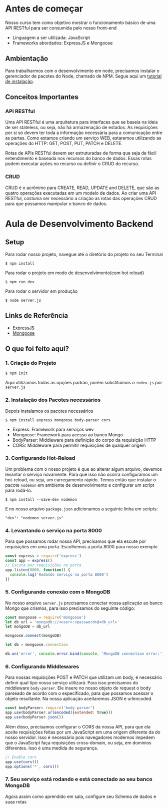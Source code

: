 # Antes de começar

Nosso curso tem como objetivo mostrar o funcionamento básico de uma API RESTful para ser consumida pelo nosso front-end

- Linguagem a ser utilizada: JavaScript
- Frameworks abordados: ExpressJS e Mongoose

## Ambientação

Para trabalharmos com o desenvolvimento em node, precisamos instalar o gerenciador de pacotes do Node, chamado de NPM. Segue aqui um [tutorial de instalação](https://www.npmjs.com/get-npm).

## Conceitos Importantes

### API RESTful
Uma API RESTful é uma arquitetura para interfaces que se baseia na ideia de ser stateless, ou seja, não há armazenação de estados. As requisições por si só devem ter toda a informação necessária para a comunicação entre as partes. Como estamos criando um serviço WEB, estaremos utilizando as operações do HTTP: GET, POST, PUT, PATCH e DELETE.

Rotas de APIs RESTful devem ser estruturadas de forma que seja de fácil entendimento e baseada nos recursos do banco de dados. Essas rotas podem executar ações no recurso ou definir o CRUD do recurso.

### CRUD

CRUD é o acrônimo para CREATE, READ, UPDATE and DELETE, que são as quatro operações executadas em um modelo de dados. Ao criar uma API RESTful, costuma ser necessário a criação as rotas das operações CRUD para que possamos manipular o banco de dados.

# Aula de Desenvolvimento Backend

## Setup
Para rodar nosso projeto, navegue até o diretório do projeto no seu Terminal

```
$ npm install
```

Para rodar o projeto em modo de desenvolvimento(com hot reload)
```
$ npm run dev
```

Para rodar o servidor em produção
```
$ node server.js
```

## Links de Referência

- [ExpressJS](http://expressjs.com/en/4x/api.html)
- [Mongoose](https://mongoosejs.com/docs/guide.html)

## O que foi feito aqui?
### 1. Criação do Projeto
```
$ npm init

```
Aqui utilizamos todas as opções padrão, porém substituímos o `index.js` por `server.js`

### 2. Instalação dos Pacotes necessários

Depois instalamos os pacotes necessários

```
$ npm install express mongoose body-parser cors
```

* Express: Framework para serviços wev
* Mongoose: Framework para acesso ao banco Mongo
* BodyParser: Middleware para definição do corpo da requisição HTTP
* CORS: Middleware para permitir requisições de qualquer origem

### 3. Configurando Hot-Reload

Um problema com o nosso projeto é que ao alterar algum arquivo, devemos levantar o serviço novamente. Para que isso não ocorra configuramos um hot-reload, ou seja, um carregamento rápido. Temos então que instalar o pacote `nodemon` em ambiente de desenvolvimento e configurar um script para rodá-lo.

```
$ npm install --save-dev nodemon
```
E no nosso arquivo `package.json` adicionamos a seguinte linha em scripts:

```
"dev": "nodemon server.js"
```

### 4. Levantando o serviço na porta 8000

Para que possamos rodar nossa API, precisamos que ela escute por requisições em uma porta. Escolhemos a porta 8000 para nosso exemplo

```javascript
const express = require('express')
const app = express()
// Escuta por requisições na porta
app.listen(8000, function() {
  console.log('Rodando serviço na porta 8000')
})
```

### 5. Configurando conexão com o MongoDB
No nosso arquivo `server.js` precisamos conectar nossa aplicação ao banco Mongo que criamos, para isso precisamos do seguinte código:

```javascript
const mongoose = require('mongoose')
let db_url = 'mongodb://<user>:<password>@<db_url>'
let mongoDB = db_url

mongoose.connect(mongoDB)

let db = mongoose.connection

db.on('error', console.error.bind(console, 'MongoDB connection error:'))
```

### 6. Configurando Middlewares

Para nossas requisições POST e PATCH que utilizam um body, é necessário definir qual tipo nosso serviço utilizará. Para isso precisamos do middleware `body-parser`. Ele insere no nosso objeto de request o body parseado de acordo com o especificado, para que possamos acessar o objeto resultante. Na nossa aplicação aceitaremos JSON e urlencoded.

```javascript
const bodyParser= require('body-parser')
app.use(bodyParser.urlencoded({extended: true}))
app.use(bodyParser.json())
```

Além disso, precisamos configurar o CORS da nossa API, para que ela aceite requisições feitas por um JavaScript em uma origem diferente da do nosso servidor. Isso é necessário pois navegadores modernos impedem que o JavaScript faça requisições cross-domain, ou seja, em domínios diferentes. Isso é uma medida de segurança.

```javascript
// Enable cors
app.use(cors())
app.options('*', cors())
```

### 7. Seu serviço está rodando e está conectado ao seu banco MongoDB
Agora assim como aprendido em sala, configure seu Schema de dados e suas rotas
